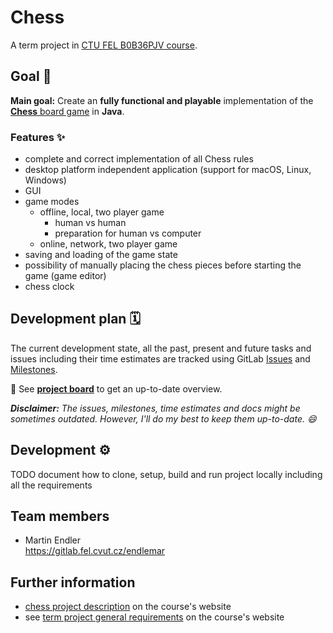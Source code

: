 # Chess

A term project in [CTU FEL B0B36PJV course](https://cw.fel.cvut.cz/wiki/courses/b0b36pjv/start).


## Goal 🎯

**Main goal:** Create an **fully functional and playable** implementation of the [**Chess** board game](https://en.wikipedia.org/wiki/Chess) in **Java**.


### Features ✨

* complete and correct implementation of all Chess rules
* desktop platform independent application (support for macOS, Linux, Windows)
* GUI
* game modes
	* offline, local, two player game 
		* human vs human
		* preparation for human vs computer
	* online, network, two player game
* saving and loading of the game state
* possibility of manually placing the chess pieces before starting the game (game editor)
* chess clock


## Development plan 🗓️

The current development state, all the past, present and future tasks and issues including their time estimates are tracked using GitLab [Issues](https://gitlab.fel.cvut.cz/B182_B0B36PJV/endlemar/issues) and [Milestones](https://gitlab.fel.cvut.cz/B182_B0B36PJV/endlemar/milestones).

👀 See **[project board](https://gitlab.fel.cvut.cz/B182_B0B36PJV/endlemar/boards)** to get an up-to-date overview.

_**Disclaimer:** The issues, milestones, time estimates and docs might be sometimes outdated. However, I'll do my best to keep them up-to-date. 😄_


## Development ⚙️

TODO document how to clone, setup, build and run project locally including all the requirements


## Team members

* Martin Endler  
	https://gitlab.fel.cvut.cz/endlemar


## Further information
* [chess project description](https://cw.fel.cvut.cz/wiki/courses/b0b36pjv/semestral/sachy) on the course's website
* see [term project general requirements](https://cw.fel.cvut.cz/wiki/courses/b0b36pjv/semestral/start) on the course's website
